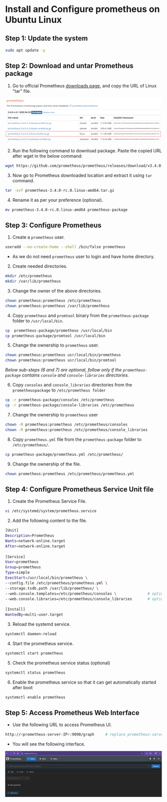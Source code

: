 # Install and Configure prometheus on Ubuntu Linux
## Step 1: Update the system
```bash
sudo apt update -y
```

## Step 2: Download and untar Prometheus package
1. Go to official Prometheus [downloads page](https://prometheus.io/download/), and copy the URL of Linux "tar" file.

![Prometheus Download Page](images/prometheus-download-page.png)

2. Run the following command to download package. Paste the copied URL after wget in the below command:
```bash
wget https://github.com/prometheus/prometheus/releases/download/v3.4.0-rc.0/prometheus-3.4.0-rc.0.linux-amd64.tar.gz
```

3. Now go to Prometheus downloaded location and extract it using `tar` command.
```bash
tar -xvf prometheus-3.4.0-rc.0.linux-amd64.tar.gz
```

4. Rename it as per your preference (optional).
```bash
mv prometheus-3.4.0-rc.0.linux-amd64 prometheus-package
```

## Step 3: Configure Prometheus
1. Create a `prometheus` user.
```bash
useradd --no-create-home --shell /bin/false prometheus
```
- As we do not need `prometheus` user to login and have home directory.

2. Create needed directories.
```bash
mkdir /etc/prometheus
mkdir /var/lib/prometheus
```

3. Change the owner of the above directories.
```bash
chown prometheus:prometheus /etc/prometheus
chown prometheus:prometheus /var/lib/prometheus
```

4. Copy `prometheus` and `promtool` binary from the `prometheus-package` folder to `/usr/local/bin`.
```bash
cp  prometheus-package/prometheus /usr/local/bin
cp prometheus-package/promtool /usr/local/bin
```

5. Change the ownership to `prometheus` user.
```bash
chown prometheus:prometheus usr/local/bin/prometheus
chown prometheus:prometheus usr/local/bin/promtool
```

*Below sub-steps (6 and 7) are optional, follow only if the `prometheus-package` contains `console` and `console-libraries` directories.*

6. Copy `consoles` and `console_libraries` directories from the `prometheuspackage` to `/etc/prometheus folder`
```bash
cp -r prometheus-package/consoles /etc/prometheus
cp -r prometheus-package/console-libraries /etc/prometheus
```

7. Change the ownership to `prometheus` user
```bash
chown -R prometheus:prometheus /etc/prometheus/consoles
chown -R prometheus:prometheus /etc/prometheus/console_libraries
```

8. Copy `prometheus.yml` file from the `prometheus-package` folder to `/etc/prometheus/`.
```bash
cp prometheus-package/prometheus.yml /etc/prometheus/
```

9. Change the ownership of the file.
```bash
chown prometheus:prometheus /etc/prometheus/prometheus.yml
```

## Step 4: Configure Prometheus Service Unit file
1. Create the Prometheus Service File.
```bash
vi /etc/systemd/system/prometheus.service
```

2. Add the following content to the file.
```bash
[Unit]
Description=Prometheus
Wants=network-online.target
After=network-online.target

[Service]
User=prometheus
Group=prometheus
Type=simple
ExecStart=/usr/local/bin/prometheus \
--config.file /etc/prometheus/prometheus.yml \
--storage.tsdb.path /var/lib/prometheus/ \
--web.console.templates=/etc/prometheus/consoles \              # optional
--web.console.libraries=/etc/prometheus/console_libraries       # optional

[Install]
WantedBy=multi-user.target
```

3. Reload the systemd service.
```bash
systemctl daemon-reload
```

4. Start the prometheus service.
```bash
systemctl start prometheus
```

5. Check the prometheus service status (optional)
```bash
systemctl status prometheus
```

6. Enable the prometheus service so that it can get automatically started after boot
```bash
systemctl enable prometheus
```

## Step 5: Access Prometheus Web Interface
- Use the following URL to access Prometheus UI.
```bash
http://<prometheus-server-IP>:9090/graph     # replace prometheus-server-IP with the IP of you host (localhost) or VM
```
- You will see the following interface.

![prometheus-ui](images/prometheus-ui.png)
